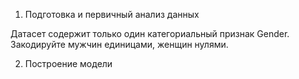 1. Подготовка и первичный анализ данных

Датасет содержит только один категориальный признак Gender. Закодируйте мужчин единицами, женщин нулями.

2. Построение модели
